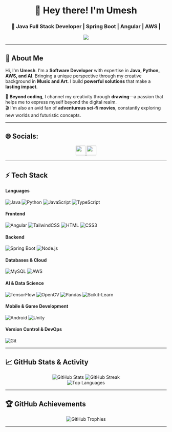 <h1 align="center">👋 Hey there! I'm Umesh</h1>
<h3 align="center">
  🚀 Java Full Stack Developer | Spring Boot | Angular | AWS |
</h3>

<p align="center">
  <img src="https://readme-typing-svg.herokuapp.com?color=%23FFD700&lines=Software+Developer+%7C+Java+%7C+Python+%7C+AWS;AI+Enthusiast+%7C+Spring+Boot+%7C+Angular;Creative+Mind+in+Tech+%7C+Sci-Fi+Fan&center=true&width=500">
</p>

---

## 🌟 **About Me**
Hi, I'm **Umesh**. I'm a **Software Developer** with expertise in **Java, Python, AWS, and AI**. Bringing a unique perspective through my creative background in **Music and Art**. I build **powerful solutions** that make a **lasting impact**.  

🎨 **Beyond coding**, I channel my creativity through **drawing**—a passion that helps me to express myself beyond the digital realm.  
🎬 I'm also an avid fan of **adventurous sci-fi movies**, constantly exploring new worlds and futuristic concepts.  

---
## 🌐 **Socials:**
<p align="center">
  <a href="[https://linkedin.com/in/your-profile](https://www.linkedin.com/in/umesh-desaboina-555b761a2/)" target="blank">
    <img src="https://img.shields.io/badge/LinkedIn-blue?style=for-the-badge&logo=linkedin" height="30"/>

  <a href="mailto:umeshd1503@gmail.com">
    <img src="https://img.shields.io/badge/Email-red?style=for-the-badge&logo=gmail" height="30"/>
  </a>
</p>

---
## ⚡ **Tech Stack**
#### **Languages**
![Java](https://img.shields.io/badge/Java-ED8B00?style=for-the-badge&logo=java&logoColor=white) ![Python](https://img.shields.io/badge/Python-3776AB?style=for-the-badge&logo=python&logoColor=white) ![JavaScript](https://img.shields.io/badge/JavaScript-F7DF1E?style=for-the-badge&logo=javascript&logoColor=black) ![TypeScript](https://img.shields.io/badge/TypeScript-007ACC?style=for-the-badge&logo=typescript&logoColor=white)

#### **Frontend**
![Angular](https://img.shields.io/badge/Angular-DD0031?style=for-the-badge&logo=angular&logoColor=white) ![TailwindCSS](https://img.shields.io/badge/Tailwind_CSS-38B2AC?style=for-the-badge&logo=tailwind-css&logoColor=white) ![HTML](https://img.shields.io/badge/HTML5-E34F26?style=for-the-badge&logo=html5&logoColor=white) ![CSS3](https://img.shields.io/badge/CSS3-1572B6?style=for-the-badge&logo=css3&logoColor=white)

#### **Backend**
![Spring Boot](https://img.shields.io/badge/Spring_Boot-6DB33F?style=for-the-badge&logo=spring-boot&logoColor=white) ![Node.js](https://img.shields.io/badge/Node.js-43853D?style=for-the-badge&logo=node.js&logoColor=white)

#### **Databases & Cloud**
![MySQL](https://img.shields.io/badge/MySQL-4479A1?style=for-the-badge&logo=mysql&logoColor=white) ![AWS](https://img.shields.io/badge/AWS-FF9900?style=for-the-badge&logo=amazonaws&logoColor=white)

#### **AI & Data Science**
![TensorFlow](https://img.shields.io/badge/TensorFlow-FF6F00?style=for-the-badge&logo=tensorflow&logoColor=white) ![OpenCV](https://img.shields.io/badge/OpenCV-5C3EE8?style=for-the-badge&logo=opencv&logoColor=white) ![Pandas](https://img.shields.io/badge/Pandas-150458?style=for-the-badge&logo=pandas&logoColor=white) ![Scikit-Learn](https://img.shields.io/badge/Scikit_Learn-F7931E?style=for-the-badge&logo=scikit-learn&logoColor=white)

#### **Mobile & Game Development**
![Android](https://img.shields.io/badge/Android-3DDC84?style=for-the-badge&logo=android&logoColor=white) ![Unity](https://img.shields.io/badge/Unity-000000?style=for-the-badge&logo=unity&logoColor=white)

#### **Version Control & DevOps**
![Git](https://img.shields.io/badge/Git-F05032?style=for-the-badge&logo=git&logoColor=white)

---
## 📈 **GitHub Stats & Activity**
<p align="center">
  <img src="https://github-readme-stats.vercel.app/api?username=umeshd116&show_icons=true&theme=radical" alt="GitHub Stats" />
  <img src="https://github-readme-streak-stats.herokuapp.com/?user=umeshd116&theme=radical" alt="GitHub Streak" />
  <br>
  <img src="https://github-readme-stats.vercel.app/api/top-langs/?username=umeshd116&layout=compact&theme=radical" alt="Top Languages" />
</p>

---

## 🏆 **GitHub Achievements**
<p align="center">
  <img src="https://github-profile-trophy.vercel.app/?username=umeshd116&theme=radical&no-bg=true&no-frame=true" alt="GitHub Trophies" />
</p>

---

